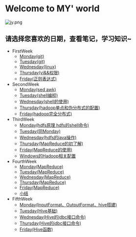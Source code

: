 # Welcome to MY' world 
![jy.png](https://upload-images.jianshu.io/upload_images/14467401-97f8597e11702371.png?imageMogr2/auto-orient/strip%7CimageView2/2/w/1240)
## 请选择您喜欢的日期，查看笔记，学习知识~ 
- FirstWeek
	- [Monday(git)](https://zmonely.github.io/zmOnely/firstWeek/Monday)
	- [Tuesday(git)](https://zmonely.github.io/zmOnely/firstWeek/Tuesday)
	- [Wednesday(linux)](https://zmonely.github.io/zmOnely/firstWeek/Wednesday)
	- [Thursday(vi&&权限)](https://zmOnely.github.io/zmOnely/firstWeek/Thursday)
	- [Friday(正则表达式)](https://zmOnely.github.io/zmOnely/firstWeek/Friday)
- SecondWeek
	- [Monday(sed awk)](https://zmonely.github.io/zmOnely/secondWeek/Monday)
	- [Tuesday(shell编程)](https://zmonely.github.io/zmOnely/secondWeek/Tuesday)
	- [Wednesday(shell的使用)](https://zmonely.github.io/zmOnely/secondWeek/Wednesday)
	- [Thursday(hadoop单点和伪分布式的配置)](https://zmonely.github.io/zmOnely/secondWeek/Thursday)
	- [Friday(hadoop完全分布式)](https://zmonely.github.io/zmOnely/secondWeek/Friday)
- ThirdWeek
	- [Monday(hdfs原理 hdfs的shell命令)](https://zmonely.github.io/zmOnely/thirdWeek/Monday)
	- [Tuesday(同Monday)](https://zmonely.github.io/zmOnely/thirdWeek/Monday)
	- [Wednesday(hdfs的java操作)](https://zmonely.github.io/zmOnely/thirdWeek/Wednesday)
	- [Thursday(MapReduce的初了解)](https://zmonely.github.io/zmOnely/thirdWeek/Thursday)
	- [Friday(MapReduce的使用)](https://zmonely.github.io/zmOnely/thirdWeek/Friday)
	- [Windows的Hadoop相关配置](https://zmonely.github.io/zmOnely/thirdWeek/Tuesday)
- FourthWeek
	- [Monday(MapReduce)](https://zmonely.github.io/zmOnely/fourthWeek/Monday)
	- [Tuesday(MapReduce)](https://zmonely.github.io/zmOnely/fourthWeek/Monday)
	- [Wednesday(MapReduce)](https://zmonely.github.io/zmOnely/fourthWeek/Wednesday)
	- [Thursday(MapReduce)](https://zmonely.github.io/zmOnely/fourthWeek/Thursday)
	- [Friday(MapReduce)](https://zmonely.github.io/zmOnely/fourthWeek/Friday)
	- [小结](https://zmonely.github.io/zmOnely/fourthWeek/Sum)
- FifthWeek
	- [Monday(InputFormat、OutputFormat、hive搭建)](https://zmonely.github.io/zmOnely/fifthWeek/Monday)
	- [Tuesday(Hive基础)](https://zmonely.github.io/zmOnely/fifthWeek/Tuesday)
	- [Wednesday(Hive的jdbc接口命令)](https://zmonely.github.io/zmOnely/fifthWeek/Wednesday)
	- [Thursday(Hive的jdbc接口命令)](https://zmonely.github.io/zmOnely/fifthWeek/Thursday)
	- [Friday(Hive函数)](https://zmonely.github.io/zmOnely/fifthWeek/Friday)
	

		
	
	
 

